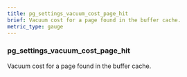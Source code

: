```yaml
---
title: pg_settings_vacuum_cost_page_hit
brief: Vacuum cost for a page found in the buffer cache.
metric_type: gauge
---
```

### pg_settings_vacuum_cost_page_hit

Vacuum cost for a page found in the buffer cache.